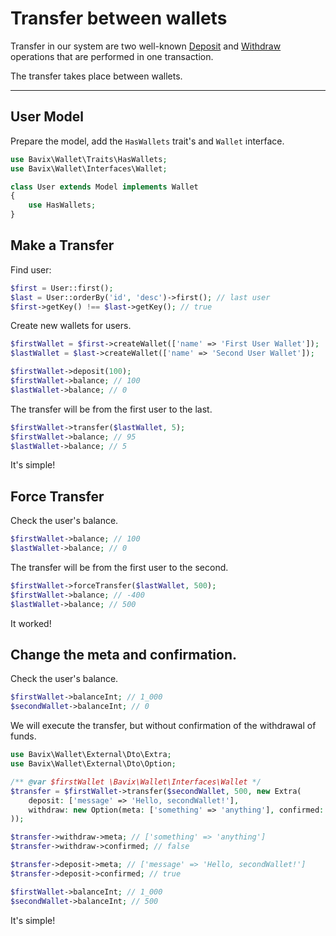 # Transfer between wallets

Transfer in our system are two well-known [Deposit](deposit) and [Withdraw](withdraw) 
operations that are performed in one transaction.

The transfer takes place between wallets.

---

## User Model

Prepare the model, add the `HasWallets` trait's and `Wallet` interface.

```php
use Bavix\Wallet\Traits\HasWallets;
use Bavix\Wallet\Interfaces\Wallet;

class User extends Model implements Wallet
{
    use HasWallets;
}
```

## Make a Transfer

Find user:

```php
$first = User::first(); 
$last = User::orderBy('id', 'desc')->first(); // last user
$first->getKey() !== $last->getKey(); // true
```

Create new wallets for users.
```php
$firstWallet = $first->createWallet(['name' => 'First User Wallet']);
$lastWallet = $last->createWallet(['name' => 'Second User Wallet']);

$firstWallet->deposit(100);
$firstWallet->balance; // 100
$lastWallet->balance; // 0
```

The transfer will be from the first user to the last.

```php
$firstWallet->transfer($lastWallet, 5); 
$firstWallet->balance; // 95
$lastWallet->balance; // 5
```

It's simple!

## Force Transfer

Check the user's balance.

```php
$firstWallet->balance; // 100
$lastWallet->balance; // 0
```

The transfer will be from the first user to the second.

```php
$firstWallet->forceTransfer($lastWallet, 500); 
$firstWallet->balance; // -400
$lastWallet->balance; // 500
```

It worked!

## Change the meta and confirmation.

Check the user's balance.

```php
$firstWallet->balanceInt; // 1_000
$secondWallet->balanceInt; // 0
```

We will execute the transfer, but without confirmation of the withdrawal of funds.

```php
use Bavix\Wallet\External\Dto\Extra;
use Bavix\Wallet\External\Dto\Option;

/** @var $firstWallet \Bavix\Wallet\Interfaces\Wallet */
$transfer = $firstWallet->transfer($secondWallet, 500, new Extra(
    deposit: ['message' => 'Hello, secondWallet!'],
    withdraw: new Option(meta: ['something' => 'anything'], confirmed: false)
));

$transfer->withdraw->meta; // ['something' => 'anything']
$transfer->withdraw->confirmed; // false

$transfer->deposit->meta; // ['message' => 'Hello, secondWallet!']
$transfer->deposit->confirmed; // true

$firstWallet->balanceInt; // 1_000
$secondWallet->balanceInt; // 500
```

It's simple!
